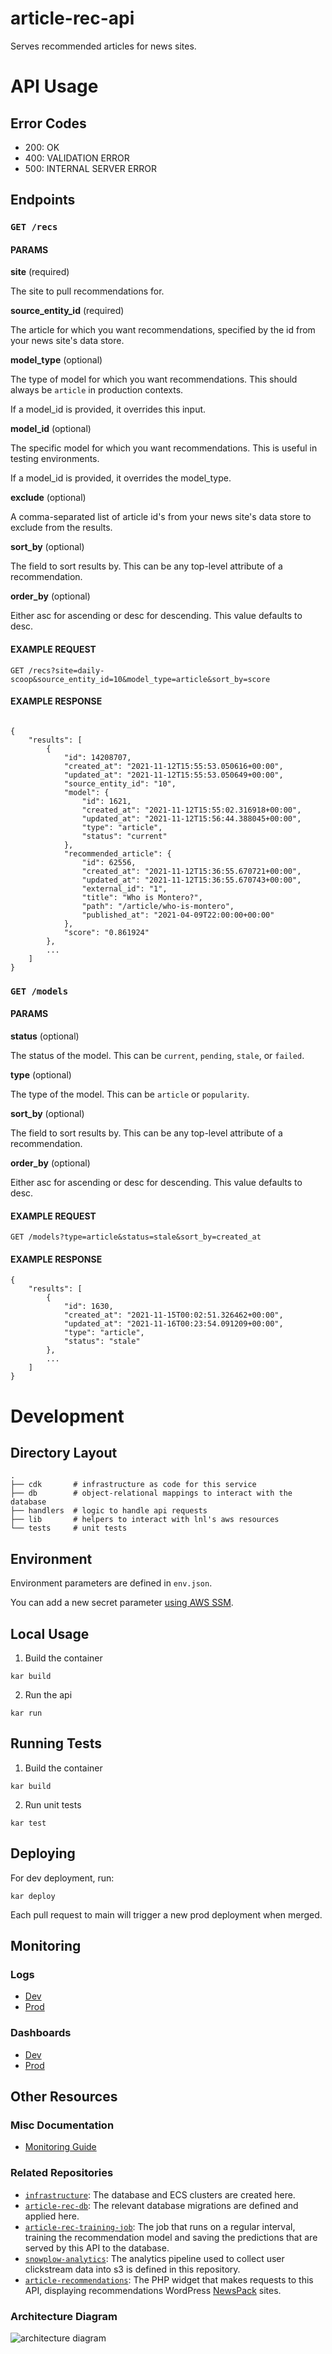 # article-rec-api

Serves recommended articles for news sites.

# API Usage

## Error Codes
- 200: OK
- 400: VALIDATION ERROR
- 500: INTERNAL SERVER ERROR

## Endpoints

### `GET /recs`

#### PARAMS
**site** (required)

The site to pull recommendations for.

**source_entity_id** (required)

The article for which you want recommendations, specified by the id from your news site's data store.

**model_type** (optional)

The type of model for which you want recommendations. This should always be `article` in production contexts.

If a model_id is provided, it overrides this input.

**model_id** (optional)

The specific model for which you want recommendations. This is useful in testing environments.

If a model_id is provided, it overrides the model_type.

**exclude** (optional)

A comma-separated list of article id's from your news site's data store to exclude from the results.

**sort_by** (optional)

The field to sort results by. This can be any top-level attribute of a recommendation.

**order_by** (optional)

Either asc for ascending or desc for descending. This value defaults to desc.

#### EXAMPLE REQUEST
```
GET /recs?site=daily-scoop&source_entity_id=10&model_type=article&sort_by=score
```

#### EXAMPLE RESPONSE
```

{
    "results": [
        {
            "id": 14208707,
            "created_at": "2021-11-12T15:55:53.050616+00:00",
            "updated_at": "2021-11-12T15:55:53.050649+00:00",
            "source_entity_id": "10",
            "model": {
                "id": 1621,
                "created_at": "2021-11-12T15:55:02.316918+00:00",
                "updated_at": "2021-11-12T15:56:44.388045+00:00",
                "type": "article",
                "status": "current"
            },
            "recommended_article": {
                "id": 62556,
                "created_at": "2021-11-12T15:36:55.670721+00:00",
                "updated_at": "2021-11-12T15:36:55.670743+00:00",
                "external_id": "1",
                "title": "Who is Montero?",
                "path": "/article/who-is-montero",
                "published_at": "2021-04-09T22:00:00+00:00"
            },
            "score": "0.861924"
        },
        ...
    ]
}
```

### `GET /models`

#### PARAMS
**status** (optional)

The status of the model. This can be `current`, `pending`, `stale`, or `failed`.

**type** (optional)

The type of the model. This can be `article` or `popularity`.

**sort_by** (optional)

The field to sort results by. This can be any top-level attribute of a recommendation.

**order_by** (optional)

Either asc for ascending or desc for descending. This value defaults to desc.

#### EXAMPLE REQUEST
```
GET /models?type=article&status=stale&sort_by=created_at
```

#### EXAMPLE RESPONSE

```
{
    "results": [
        {
            "id": 1630,
            "created_at": "2021-11-15T00:02:51.326462+00:00",
            "updated_at": "2021-11-16T00:23:54.091209+00:00",
            "type": "article",
            "status": "stale"
        },
        ...
    ]
}
```

# Development
## Directory Layout
```
.
├── cdk       # infrastructure as code for this service
├── db        # object-relational mappings to interact with the database
├── handlers  # logic to handle api requests
├── lib       # helpers to interact with lnl's aws resources
└── tests     # unit tests
```

## Environment

Environment parameters are defined in `env.json`.

You can add a new secret parameter [using AWS SSM](https://www.notion.so/Working-with-SSM-Parameters-82df52fd71b24762b541cc8439f40e4e).

## Local Usage
1. Build the container
```
kar build
```

2. Run the api
```
kar run
```

## Running Tests
1. Build the container
```
kar build
```

2. Run unit tests
```
kar test
```

## Deploying
For dev deployment, run:

```
kar deploy
```

Each pull request to main will trigger a new prod deployment when merged.

## Monitoring

### Logs
- [Dev](https://console.aws.amazon.com/cloudwatch/home?region=us-east-1#logsV2:log-groups/log-group/DevArticleRecAPI-DevArticleRecAPIServiceTaskDefwebLogGroupF7CBBE61-aj8kV8MTSYXW/log-events$3Fstart$3D-3600000)
- [Prod](https://console.aws.amazon.com/cloudwatch/home?region=us-east-1#logsV2:log-groups/log-group/ArticleRecAPI-ArticleRecAPIServiceTaskDefwebLogGroup4ADC2B59-QUdq30I9QQvt/log-events$3Fstart$3D-3600000)

### Dashboards
- [Dev](https://console.aws.amazon.com/cloudwatch/home?region=us-east-1#dashboards:name=dev-article-rec-api;start=PT24H)
- [Prod](https://console.aws.amazon.com/cloudwatch/home?region=us-east-1#dashboards:name=article-rec-api;start=PT24H)

## Other Resources

### Misc Documentation
* [Monitoring Guide](https://www.notion.so/article-rec-backend-monitoring-30915f77759c4350b1b8588582c9ea04)

### Related Repositories
* [`infrastructure`](https://github.com/LocalAtBrown/infrastructure): The database and ECS clusters are created here.
* [`article-rec-db`](https://github.com/LocalAtBrown/article-rec-db): The relevant database migrations are defined and applied here.
* [`article-rec-training-job`](https://github.com/LocalAtBrown/article-rec-training-job): The job that runs on a regular interval, training the recommendation model and saving the predictions that are served by this API to the database.
* [`snowplow-analytics`](https://github.com/LocalAtBrown/snowplow-analytics): The analytics pipeline used to collect user clickstream data into s3 is defined in this repository.
* [`article-recommendations`](https://github.com/LocalAtBrown/article-recommendations): The PHP widget that makes requests to this API, displaying recommendations WordPress [NewsPack](https://newspack.pub/) sites.

### Architecture Diagram
![architecture diagram](docs/images/arch-diagram.png)
